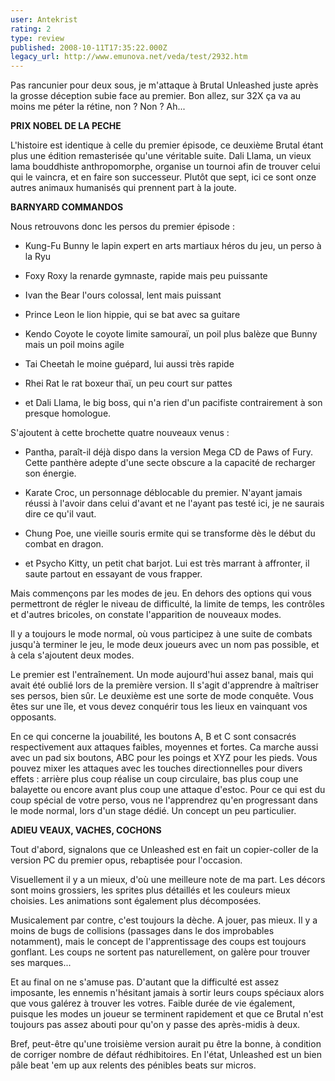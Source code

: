 ```yaml
---
user: Antekrist
rating: 2
type: review
published: 2008-10-11T17:35:22.000Z
legacy_url: http://www.emunova.net/veda/test/2932.htm
---
```

Pas rancunier pour deux sous, je m'attaque à Brutal Unleashed juste après la grosse déception subie face au premier. Bon allez, sur 32X ça va au moins me péter la rétine, non ? Non ? Ah...  

  

**PRIX NOBEL DE LA PECHE**  

L'histoire est identique à celle du premier épisode, ce deuxième Brutal étant plus une édition remasterisée qu'une véritable suite. Dali Llama, un vieux lama bouddhiste anthropomorphe, organise un tournoi afin de trouver celui qui le vaincra, et en faire son successeur. Plutôt que sept, ici ce sont onze autres animaux humanisés qui prennent part à la joute.  

  

**BARNYARD COMMANDOS**  

Nous retrouvons donc les persos du premier épisode :   

- Kung-Fu Bunny le lapin expert en arts martiaux héros du jeu, un perso à la Ryu  

- Foxy Roxy la renarde gymnaste, rapide mais peu puissante  

- Ivan the Bear l'ours colossal, lent mais puissant  

- Prince Leon le lion hippie, qui se bat avec sa guitare  

- Kendo Coyote le coyote limite samouraï, un poil plus balèze que Bunny mais un poil moins agile  

- Tai Cheetah le moine guépard, lui aussi très rapide  

- Rhei Rat le rat boxeur thaï, un peu court sur pattes  

- et Dali Llama, le big boss, qui n'a rien d'un pacifiste contrairement à son presque homologue.  

S'ajoutent à cette brochette quatre nouveaux venus :   

- Pantha, paraît-il déjà dispo dans la version Mega CD de Paws of Fury. Cette panthère adepte d'une secte obscure a la capacité de recharger son énergie.  

- Karate Croc, un personnage déblocable du premier. N'ayant jamais réussi à l'avoir dans celui d'avant et ne l'ayant pas testé ici, je ne saurais dire ce qu'il vaut.  

- Chung Poe, une vieille souris ermite qui se transforme dès le début du combat en dragon.  

- et Psycho Kitty, un petit chat barjot. Lui est très marrant à affronter, il saute partout en essayant de vous frapper.  

  

Mais commençons par les modes de jeu. En dehors des options qui vous permettront de régler le niveau de difficulté, la limite de temps, les contrôles et d'autres bricoles, on constate l'apparition de nouveaux modes.  

Il y a toujours le mode normal, où vous participez à une suite de combats jusqu'à terminer le jeu, le mode deux joueurs avec un nom pas possible, et à cela s'ajoutent deux modes.  

Le premier est l'entraînement. Un mode aujourd'hui assez banal, mais qui avait été oublié lors de la première version. Il s'agit d'apprendre à maîtriser ses persos, bien sûr. Le deuxième est une sorte de mode conquête. Vous êtes sur une île, et vous devez conquérir tous les lieux en vainquant vos opposants.  

  

En ce qui concerne la jouabilité, les boutons A, B et C sont consacrés respectivement aux attaques faibles, moyennes et fortes. Ca marche aussi avec un pad six boutons, ABC pour les poings et XYZ pour les pieds. Vous pouvez mixer les attaques avec les touches directionnelles pour divers effets : arrière plus coup réalise un coup circulaire, bas plus coup une balayette ou encore avant plus coup une attaque d'estoc. Pour ce qui est du coup spécial de votre perso, vous ne l'apprendrez qu'en progressant dans le mode normal, lors d'un stage dédié. Un concept un peu particulier.  

  

**ADIEU VEAUX, VACHES, COCHONS**  

Tout d'abord, signalons que ce Unleashed est en fait un copier-coller de la version PC du premier opus, rebaptisée pour l'occasion.  

Visuellement il y a un mieux, d'où une meilleure note de ma part. Les décors sont moins grossiers, les sprites plus détaillés et les couleurs mieux choisies. Les animations sont également plus décomposées.  

Musicalement par contre, c'est toujours la dèche. A jouer, pas mieux. Il y a moins de bugs de collisions (passages dans le dos improbables notamment), mais le concept de l'apprentissage des coups est toujours gonflant. Les coups ne sortent pas naturellement, on galère pour trouver ses marques...  

Et au final on ne s'amuse pas. D'autant que la difficulté est assez imposante, les ennemis n'hésitant jamais à sortir leurs coups spéciaux alors que vous galérez à trouver les votres. Faible durée de vie également, puisque les modes un joueur se terminent rapidement et que ce Brutal n'est toujours pas assez abouti pour qu'on y passe des après-midis à deux.  

  

Bref, peut-être qu'une troisième version aurait pu être la bonne, à condition de corriger nombre de défaut rédhibitoires. En l'état, Unleashed est un bien pâle beat 'em up aux relents des pénibles beats sur micros.
